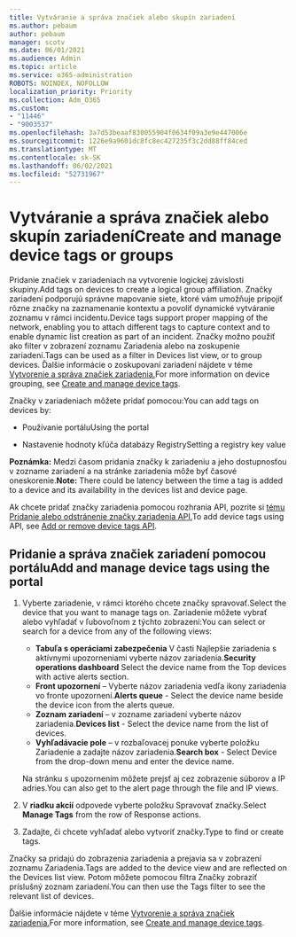 ```yaml
---
title: Vytváranie a správa značiek alebo skupín zariadení
ms.author: pebaum
author: pebaum
manager: scotv
ms.date: 06/01/2021
ms.audience: Admin
ms.topic: article
ms.service: o365-administration
ROBOTS: NOINDEX, NOFOLLOW
localization_priority: Priority
ms.collection: Adm_O365
ms.custom:
- "11446"
- "9003537"
ms.openlocfilehash: 3a7d53beaaf830055904f0634f09a3e9e447006e
ms.sourcegitcommit: 1226e9a9601dc8fc8ec427235f3c2dd88ff84ced
ms.translationtype: MT
ms.contentlocale: sk-SK
ms.lasthandoff: 06/02/2021
ms.locfileid: "52731967"
---
```

# <a name="create-and-manage-device-tags-or-groups"></a><span data-ttu-id="70b79-102">Vytváranie a správa značiek alebo skupín zariadení</span><span class="sxs-lookup"><span data-stu-id="70b79-102">Create and manage device tags or groups</span></span>

<span data-ttu-id="70b79-103">Pridanie značiek v zariadeniach na vytvorenie logickej závislosti skupiny.</span><span class="sxs-lookup"><span data-stu-id="70b79-103">Add tags on devices to create a logical group affiliation.</span></span> <span data-ttu-id="70b79-104">Značky zariadení podporujú správne mapovanie siete, ktoré vám umožňuje pripojiť rôzne značky na zaznamenanie kontextu a povoliť dynamické vytváranie zoznamu v rámci incidentu.</span><span class="sxs-lookup"><span data-stu-id="70b79-104">Device tags support proper mapping of the network, enabling you to attach different tags to capture context and to enable dynamic list creation as part of an incident.</span></span> <span data-ttu-id="70b79-105">Značky možno použiť ako filter v zobrazení zoznamu Zariadenia alebo na zoskupenie zariadení.</span><span class="sxs-lookup"><span data-stu-id="70b79-105">Tags can be used as a filter in Devices list view, or to group devices.</span></span> <span data-ttu-id="70b79-106">Ďalšie informácie o zoskupovaní zariadení nájdete v téme [Vytvorenie a správa značiek zariadenia.](/microsoft-365/security/defender-endpoint/machine-tags)</span><span class="sxs-lookup"><span data-stu-id="70b79-106">For more information on device grouping, see [Create and manage device tags](/microsoft-365/security/defender-endpoint/machine-tags).</span></span>

<span data-ttu-id="70b79-107">Značky v zariadeniach môžete pridať pomocou:</span><span class="sxs-lookup"><span data-stu-id="70b79-107">You can add tags on devices by:</span></span>

- <span data-ttu-id="70b79-108">Používanie portálu</span><span class="sxs-lookup"><span data-stu-id="70b79-108">Using the portal</span></span>

- <span data-ttu-id="70b79-109">Nastavenie hodnoty kľúča databázy Registry</span><span class="sxs-lookup"><span data-stu-id="70b79-109">Setting a registry key value</span></span>
 
<span data-ttu-id="70b79-110">**Poznámka:** Medzi časom pridania značky k zariadeniu a jeho dostupnosťou v zozname zariadení a na stránke zariadenia môže byť časové oneskorenie.</span><span class="sxs-lookup"><span data-stu-id="70b79-110">**Note:** There could be latency between the time a tag is added to a device and its availability in the devices list and device page.</span></span>

<span data-ttu-id="70b79-111">Ak chcete pridať značky zariadenia pomocou rozhrania API, pozrite si [tému Pridanie alebo odstránenie značky zariadenia API.](/microsoft-365/security/defender-endpoint/add-or-remove-machine-tags)</span><span class="sxs-lookup"><span data-stu-id="70b79-111">To add device tags using API, see [Add or remove device tags API](/microsoft-365/security/defender-endpoint/add-or-remove-machine-tags).</span></span>

## <a name="add-and-manage-device-tags-using-the-portal"></a><span data-ttu-id="70b79-112">Pridanie a správa značiek zariadení pomocou portálu</span><span class="sxs-lookup"><span data-stu-id="70b79-112">Add and manage device tags using the portal</span></span>

1. <span data-ttu-id="70b79-113">Vyberte zariadenie, v rámci ktorého chcete značky spravovať.</span><span class="sxs-lookup"><span data-stu-id="70b79-113">Select the device that you want to manage tags on.</span></span> <span data-ttu-id="70b79-114">Zariadenie môžete vybrať alebo vyhľadať v ľubovoľnom z týchto zobrazení:</span><span class="sxs-lookup"><span data-stu-id="70b79-114">You can select or search for a device from any of the following views:</span></span>

    - <span data-ttu-id="70b79-115">**Tabuľa s operáciami zabezpečenia** V časti Najlepšie zariadenia s aktívnymi upozorneniami vyberte názov zariadenia.</span><span class="sxs-lookup"><span data-stu-id="70b79-115">**Security operations dashboard** Select the device name from the Top devices with active alerts section.</span></span>
    - <span data-ttu-id="70b79-116">**Front upozornení** – Vyberte názov zariadenia vedľa ikony zariadenia vo fronte upozornení.</span><span class="sxs-lookup"><span data-stu-id="70b79-116">**Alerts queue** - Select the device name beside the device icon from the alerts queue.</span></span>
    - <span data-ttu-id="70b79-117">**Zoznam zariadení** – v zozname zariadení vyberte názov zariadenia.</span><span class="sxs-lookup"><span data-stu-id="70b79-117">**Devices list** - Select the device name from the list of devices.</span></span>
    - <span data-ttu-id="70b79-118">**Vyhľadávacie pole** – v rozbaľovacej ponuke vyberte položku Zariadenie a zadajte názov zariadenia.</span><span class="sxs-lookup"><span data-stu-id="70b79-118">**Search box** - Select Device from the drop-down menu and enter the device name.</span></span>

    <span data-ttu-id="70b79-119">Na stránku s upozornením môžete prejsť aj cez zobrazenie súborov a IP adries.</span><span class="sxs-lookup"><span data-stu-id="70b79-119">You can also get to the alert page through the file and IP views.</span></span>

1. <span data-ttu-id="70b79-120">V **riadku akcií** odpovede vyberte položku Spravovať značky.</span><span class="sxs-lookup"><span data-stu-id="70b79-120">Select **Manage Tags** from the row of Response actions.</span></span>

1. <span data-ttu-id="70b79-121">Zadajte, či chcete vyhľadať alebo vytvoriť značky.</span><span class="sxs-lookup"><span data-stu-id="70b79-121">Type to find or create tags.</span></span>

<span data-ttu-id="70b79-122">Značky sa pridajú do zobrazenia zariadenia a prejavia sa v zobrazení zoznamu Zariadenia.</span><span class="sxs-lookup"><span data-stu-id="70b79-122">Tags are added to the device view and are reflected on the Devices list view.</span></span> <span data-ttu-id="70b79-123">Potom môžete pomocou filtra Značky zobraziť príslušný zoznam zariadení.</span><span class="sxs-lookup"><span data-stu-id="70b79-123">You can then use the Tags filter to see the relevant list of devices.</span></span>

<span data-ttu-id="70b79-124">Ďalšie informácie nájdete v téme [Vytvorenie a správa značiek zariadenia.](/microsoft-365/security/defender-endpoint/machine-tags)</span><span class="sxs-lookup"><span data-stu-id="70b79-124">For more information, see [Create and manage device tags](/microsoft-365/security/defender-endpoint/machine-tags).</span></span>